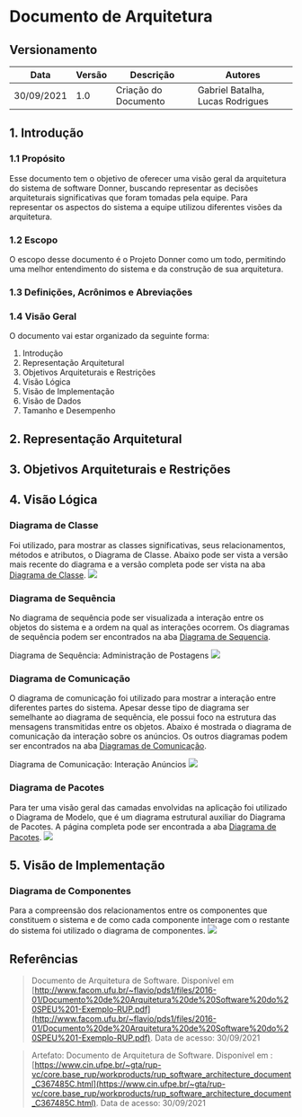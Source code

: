 # Documento de Arquitetura

## Versionamento
| Data | Versão | Descrição | Autores |
| -------- | -------- | -------- | ---|
|   30/09/2021   |  1.0  |  Criação do Documento  | Gabriel Batalha, Lucas Rodrigues

## 1. Introdução

### 1.1 Propósito
Esse documento tem o objetivo de oferecer uma visão geral da arquitetura do sistema de software Donner, buscando representar as decisões arquiteturais significativas que foram tomadas pela equipe. Para representar os aspectos do sistema a equipe utilizou diferentes visões da arquitetura.

### 1.2 Escopo
O escopo desse documento é o Projeto Donner como um todo, permitindo uma melhor entendimento do sistema e da construção de sua arquitetura.

### 1.3 Definições, Acrônimos e Abreviações

### 1.4 Visão Geral
O documento vai estar organizado da seguinte forma:
1. Introdução
2. Representação Arquitetural
3. Objetivos Arquiteturais e Restrições
4. Visão Lógica
5. Visão de Implementação
6. Visão de Dados
7. Tamanho e Desempenho
<!-- 
Incompleto
-->
## 2. Representação Arquitetural
<!-- 
This section describes what software architecture is for the current system, and how it is represented. Of the Use-Case, Logical, Process, Deployment, and Implementation Views, it enumerates the views that are necessary, and for each view, explains what types of model elements it contains.
-->

## 3. Objetivos Arquiteturais e Restrições
<!-- 
This section describes the software requirements and objectives that have some significant impact on the architecture; for example, safety, security, privacy, use of an off-the-shelf product, portability, distribution, and reuse. It also captures the special constraints that may apply: design and implementation strategy, development tools, team structure, schedule, legacy code, and so on.
-->
## 4. Visão Lógica

### Diagrama de Classe
Foi utilizado, para mostrar as classes significativas, seus relacionamentos, métodos e atributos, o Diagrama de Classe. Abaixo pode ser vista a versão mais recente do diagrama e a versão completa pode ser vista na aba [Diagrama de Classe](https://unbarqdsw2021-1.github.io/2021.1_G5_ProjetoDonner/pages/modelagem/diagrama_de_classe/).
[![](https://i.imgur.com/Sy8te4n.png)](https://i.imgur.com/Sy8te4n.png)

### Diagrama de Sequência
No diagrama de sequência pode ser visualizada a interação entre os objetos do sistema e a ordem na qual as interações ocorrem. Os diagramas de sequência podem ser encontrados na aba [Diagrama de Sequencia](https://unbarqdsw2021-1.github.io/2021.1_G5_ProjetoDonner/pages/modelagem/diagrama_de_sequencia/).

Diagrama de Sequência: Administração de Postagens
[![](https://i.imgur.com/UWS9xMC.png)](https://i.imgur.com/UWS9xMC.png)

### Diagrama de Comunicação
O diagrama de comunicação foi utilizado para mostrar a interação entre diferentes partes do sistema. Apesar desse tipo de diagrama ser semelhante ao diagrama de sequência, ele possui foco na estrutura das mensagens transmitidas entre os objetos. Abaixo é mostrada o diagrama de comunicação da interação sobre os anúncios. Os outros diagramas podem ser encontrados na aba [Diagramas de Comunicação](https://unbarqdsw2021-1.github.io/2021.1_G5_ProjetoDonner/pages/modelagem/diagrama_de_comunicacao/).

Diagrama de Comunicação: Interação Anúncios
[![](https://i.imgur.com/JouiJCc.png)](https://i.imgur.com/JouiJCc.png)

### Diagrama de Pacotes
Para ter uma visão geral das camadas envolvidas na aplicação foi utilizado o Diagrama de Modelo, que é um diagrama estrutural auxiliar do Diagrama de Pacotes. A página completa pode ser encontrada a aba [Diagrama de Pacotes](https://unbarqdsw2021-1.github.io/2021.1_G5_ProjetoDonner/pages/modelagem/diagrama_de_pacotes/).
[![](https://i.imgur.com/UQaAgnS.png)](https://i.imgur.com/UQaAgnS.png)


## 5. Visão de Implementação

### Diagrama de Componentes
Para a compreensão dos relacionamentos entre os componentes que constituem o sistema e de como cada componente interage com o restante do sistema foi utilizado o diagrama de componentes.
[![](https://i.imgur.com/GDI3YTT.png)](https://i.imgur.com/GDI3YTT.png)


<!-- 
Talvez mudar para introdução?
-->
## Referências

> Documento de Arquitetura de Software. Disponível em [http://www.facom.ufu.br/~flavio/pds1/files/2016-01/Documento%20de%20Arquitetura%20de%20Software%20do%20SPEU%201-Exemplo-RUP.pdf](http://www.facom.ufu.br/~flavio/pds1/files/2016-01/Documento%20de%20Arquitetura%20de%20Software%20do%20SPEU%201-Exemplo-RUP.pdf). Data de acesso: 30/09/2021

> Artefato: Documento de Arquitetura de Software. Disponível em : [https://www.cin.ufpe.br/~gta/rup-vc/core.base_rup/workproducts/rup_software_architecture_document_C367485C.html](https://www.cin.ufpe.br/~gta/rup-vc/core.base_rup/workproducts/rup_software_architecture_document_C367485C.html). Data de acesso: 30/09/2021